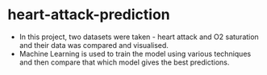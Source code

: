# heart-attack-prediction

- In this project, two datasets were taken - heart attack and O2 saturation and their data was compared and visualised.
- Machine Learning is used to train the model using various techniques and then compare that which model gives the best predictions.
